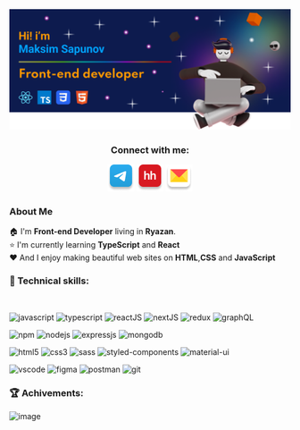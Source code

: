 <img src="./assets/main-profile-banner.png" alt="in-icon">

<div align="center">
    <h3>Connect with me:</h3>  
    
<a href="https://t.me/sma_maksim" target="_blank">![tg-icon](/assets/icon-connect/tg.png)</a>
<a href="#" target="_blank">![hh-icon](/assets/icon-connect/hh.png)</a>
<a href="mailto:sapunovsma@gmail.com" target="_blank">![mail-icon](/assets/icon-connect/mail.png)</a>
</div>

### About Me

🏠 I'm **Front-end Developer** living in **Ryazan**.  
⭐ I'm currently learning **TypeScript** and **React**  
❤️ And I enjoy making beautiful web sites on **HTML**,**CSS** and **JavaScript**

<div id="technical_skills">
<h3>💼 Technical skills:</h3>

<br>

![javascript](https://img.shields.io/badge/JavaScript-323330?style=for-the-badge&logo=javascript&logoColor=F7DF1E)
![typescript](https://img.shields.io/badge/TypeScript-007ACC?style=for-the-badge&logo=typescript&logoColor=white)
![reactJS](https://img.shields.io/badge/React-20232A?style=for-the-badge&logo=react&logoColor=61DAFB)
![nextJS](https://img.shields.io/badge/next.js-000000?style=for-the-badge&logo=nextdotjs&logoColor=white)
![redux](https://img.shields.io/badge/Redux-593D88?style=for-the-badge&logo=redux&logoColor=white)
![graphQL](https://img.shields.io/badge/GraphQl-E10098?style=for-the-badge&logo=graphql&logoColor=white)
<br />

![npm](https://img.shields.io/badge/npm-CB3837?style=for-the-badge&logo=npm&logoColor=white)
![nodejs](https://img.shields.io/badge/Node.js-339933?style=for-the-badge&logo=nodedotjs&logoColor=white)
![expressjs](https://img.shields.io/badge/Express.js-000000?style=for-the-badge&logo=express&logoColor=white)
![mongodb](https://img.shields.io/badge/MongoDB-4EA94B?style=for-the-badge&logo=mongodb&logoColor=white)
<br />

![html5](https://img.shields.io/badge/HTML5-E34F26?style=for-the-badge&logo=html5&logoColor=white)
![css3](https://img.shields.io/badge/CSS3-1572B6?style=for-the-badge&logo=css3&logoColor=white)
![sass](https://img.shields.io/badge/Sass-CC6699?style=for-the-badge&logo=sass&logoColor=white)
![styled-components](https://img.shields.io/badge/styled--components-DB7093?style=for-the-badge&logo=styled-components&logoColor=white)
![material-ui](https://img.shields.io/badge/Material%20UI-007FFF?style=for-the-badge&logo=mui&logoColor=white)
<br />

![vscode](https://img.shields.io/badge/VSCode-0078D4?style=for-the-badge&logo=visual%20studio%20code&logoColor=white)
![figma](https://img.shields.io/badge/Figma-F24E1E?style=for-the-badge&logo=figma&logoColor=white)
![postman](https://img.shields.io/badge/Postman-FF6C37?style=for-the-badge&logo=Postman&logoColor=white)
![git](https://img.shields.io/badge/GIT-E44C30?style=for-the-badge&logo=git&logoColor=white)

</div>

<div id="achivements">
<h3>🏆 Achivements:</h3>
  
![image](https://www.codewars.com/users/maksim_sapunov/badges/large)

</div>
